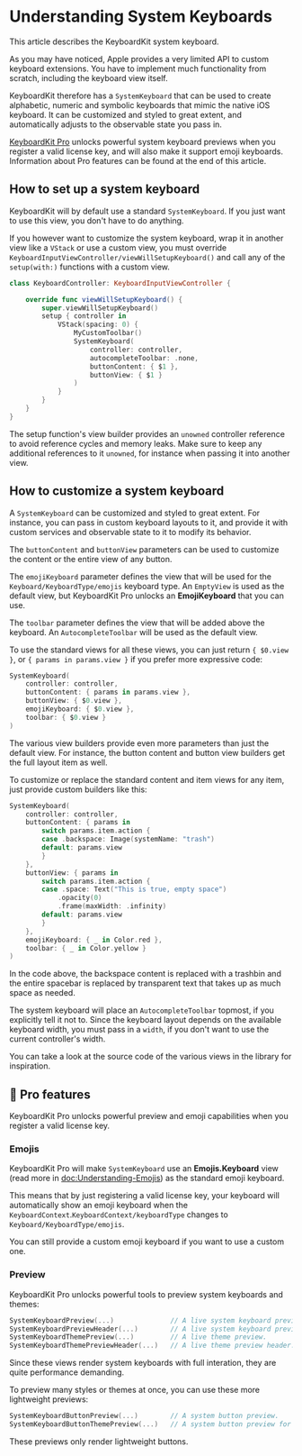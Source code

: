 # Understanding System Keyboards

This article describes the KeyboardKit system keyboard.

As you may have noticed, Apple provides a very limited API to custom keyboard extensions. You have to implement much functionality from scratch, including the keyboard view itself.

KeyboardKit therefore has a ``SystemKeyboard`` that can be used to create alphabetic, numeric and symbolic keyboards that mimic the native iOS keyboard. It can be customized and styled to great extent, and automatically adjusts to the observable state you pass in. 

[KeyboardKit Pro][Pro] unlocks powerful system keyboard previews when you register a valid license key, and will also make it support emoji keyboards. Information about Pro features can be found at the end of this article.



## How to set up a system keyboard

KeyboardKit will by default use a standard ``SystemKeyboard``. If you just want to use this view, you don't have to do anything.

If you however want to customize the system keyboard, wrap it in another view like a `VStack` or use a custom view, you must override ``KeyboardInputViewController/viewWillSetupKeyboard()`` and call any of the `setup(with:)` functions with a custom view.

```swift
class KeyboardController: KeyboardInputViewController {

    override func viewWillSetupKeyboard() {
        super.viewWillSetupKeyboard()
        setup { controller in
            VStack(spacing: 0) {
                MyCustomToolbar()
                SystemKeyboard(
                    controller: controller,
                    autocompleteToolbar: .none,
                    buttonContent: { $1 },
                    buttonView: { $1 }
                )
            }
        }
    }
}
```

The setup function's view builder provides an `unowned` controller reference to avoid reference cycles and memory leaks. Make sure to keep any additional references to it `unowned`, for instance when passing it into another view.


## How to customize a system keyboard

A ``SystemKeyboard`` can be customized and styled to great extent. For instance, you can pass in custom keyboard layouts to it, and provide it with custom services and observable state to it to modify its behavior. 

The `buttonContent` and `buttonView` parameters can be used to customize the content or the entire view of any button.

The `emojiKeyboard` parameter defines the view that will be used for the ``Keyboard/KeyboardType/emojis`` keyboard type. An `EmptyView` is used as the default view, but KeyboardKit Pro unlocks an **EmojiKeyboard** that you can use.

The `toolbar` parameter defines the view that will be added above the keyboard. An ``AutocompleteToolbar`` will be used as the default view.

To use the standard views for all these views, you can just return `{ $0.view }`, or `{ params in params.view }` if you prefer more expressive code:

```swift
SystemKeyboard(
    controller: controller,
    buttonContent: { params in params.view },
    buttonView: { $0.view },
    emojiKeyboard: { $0.view },
    toolbar: { $0.view }
)
```

The various view builders provide even more parameters than just the default view. For instance, the button content and button view builders get the full layout item as well.

To customize or replace the standard content and item views for any item, just provide custom builders like this:

```swift
SystemKeyboard(
    controller: controller,
    buttonContent: { params in
        switch params.item.action {
        case .backspace: Image(systemName: "trash")
        default: params.view
        }
    },
    buttonView: { params in
        switch params.item.action {
        case .space: Text("This is true, empty space")
            .opacity(0)
            .frame(maxWidth: .infinity)
        default: params.view
        }
    },
    emojiKeyboard: { _ in Color.red },
    toolbar: { _ in Color.yellow }
)
```

In the code above, the backspace content is replaced with a trashbin and the entire spacebar is replaced by transparent text that takes up as much space as needed.

The system keyboard will place an ``AutocompleteToolbar`` topmost, if you explicitly tell it not to. Since the keyboard layout depends on the available keyboard width, you must pass in a `width`, if you don't want to use the current controller's width.

You can take a look at the source code of the various views in the library for inspiration.



## 👑 Pro features

KeyboardKit Pro unlocks powerful preview and emoji capabilities when you register a valid license key.


### Emojis

KeyboardKit Pro will make ``SystemKeyboard`` use an **Emojis.Keyboard** view (read more in <doc:Understanding-Emojis>) as the standard emoji keyboard. 

This means that by just registering a valid license key, your keyboard will automatically show an emoji keyboard when the ``KeyboardContext``.``KeyboardContext/keyboardType`` changes to ``Keyboard/KeyboardType/emojis``.

You can still provide a custom emoji keyboard if you want to use a custom one. 


### Preview

KeyboardKit Pro unlocks powerful tools to preview system keyboards and themes:

```swift
SystemKeyboardPreview(...)              // A live system keyboard preview.
SystemKeyboardPreviewHeader(...)        // A live system keyboard preview header.
SystemKeyboardThemePreview(...)         // A live theme preview.
SystemKeyboardThemePreviewHeader(...)   // A live theme preview header.
```

Since these views render system keyboards with full interation, they are quite performance demanding. 

To preview many styles or themes at once, you can use these more lightweight previews:

```swift
SystemKeyboardButtonPreview(...)        // A system button preview.
SystemKeyboardButtonThemePreview(...)   // A system button preview for a theme.
```

These previews only render lightweight buttons.



[Pro]: https://github.com/KeyboardKit/KeyboardKitPro

